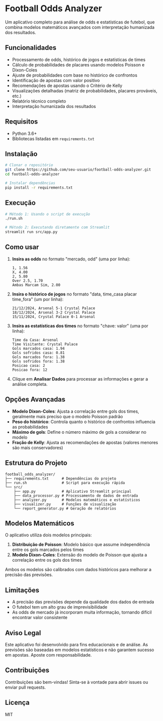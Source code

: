 # Football Odds Analyzer

Um aplicativo completo para análise de odds e estatísticas de futebol, que combina modelos matemáticos avançados com interpretação humanizada dos resultados.

## Funcionalidades

- Processamento de odds, histórico de jogos e estatísticas de times
- Cálculo de probabilidades de placares usando modelos Poisson e Dixon-Coles
- Ajuste de probabilidades com base no histórico de confrontos
- Identificação de apostas com valor positivo
- Recomendações de apostas usando o Critério de Kelly
- Visualizações detalhadas (matriz de probabilidades, placares prováveis, etc.)
- Relatório técnico completo
- Interpretação humanizada dos resultados

## Requisitos

- Python 3.6+
- Bibliotecas listadas em `requirements.txt`

## Instalação

```bash
# Clonar o repositório
git clone https://github.com/seu-usuario/football-odds-analyzer.git
cd football-odds-analyzer

# Instalar dependências
pip install -r requirements.txt
```

## Execução

```bash
# Método 1: Usando o script de execução
./run.sh

# Método 2: Executando diretamente com Streamlit
streamlit run src/app.py
```

## Como usar

1. **Insira as odds** no formato "mercado, odd" (uma por linha):
   ```
   1, 1.56
   X, 4.00
   2, 5.80
   Over 2.5, 1.70
   Ambas Marcam Sim, 2.00
   ```

2. **Insira o histórico de jogos** no formato "data, time_casa placar time_fora" (um por linha):
   ```
   21/12/2024, Arsenal 5-1 Crystal Palace
   18/12/2024, Arsenal 3-2 Crystal Palace
   15/11/2024, Crystal Palace 0-1 Arsenal
   ```

3. **Insira as estatísticas dos times** no formato "chave: valor" (uma por linha):
   ```
   Time da Casa: Arsenal
   Time Visitante: Crystal Palace
   Gols marcados casa: 1.94
   Gols sofridos casa: 0.81
   Gols marcados fora: 1.38
   Gols sofridos fora: 1.38
   Posicao casa: 2
   Posicao fora: 12
   ```

4. Clique em **Analisar Dados** para processar as informações e gerar a análise completa.

## Opções Avançadas

- **Modelo Dixon-Coles**: Ajusta a correlação entre gols dos times, geralmente mais preciso que o modelo Poisson padrão
- **Peso do histórico**: Controla quanto o histórico de confrontos influencia as probabilidades
- **Máximo de gols**: Define o número máximo de gols a considerar no modelo
- **Fração de Kelly**: Ajusta as recomendações de apostas (valores menores são mais conservadores)

## Estrutura do Projeto

```
football_odds_analyzer/
├── requirements.txt      # Dependências do projeto
├── run.sh                # Script para execução rápida
└── src/
    ├── app.py            # Aplicativo Streamlit principal
    ├── data_processor.py # Processamento de dados de entrada
    ├── analyzer.py       # Modelos matemáticos e estatísticos
    ├── visualizer.py     # Funções de visualização
    └── report_generator.py # Geração de relatórios
```

## Modelos Matemáticos

O aplicativo utiliza dois modelos principais:

1. **Distribuição de Poisson**: Modelo básico que assume independência entre os gols marcados pelos times
2. **Modelo Dixon-Coles**: Extensão do modelo de Poisson que ajusta a correlação entre os gols dos times

Ambos os modelos são calibrados com dados históricos para melhorar a precisão das previsões.

## Limitações

- A precisão das previsões depende da qualidade dos dados de entrada
- O futebol tem um alto grau de imprevisibilidade
- As odds de mercado já incorporam muita informação, tornando difícil encontrar valor consistente

## Aviso Legal

Este aplicativo foi desenvolvido para fins educacionais e de análise. As previsões são baseadas em modelos estatísticos e não garantem sucesso em apostas. Aposte com responsabilidade.

## Contribuições

Contribuições são bem-vindas! Sinta-se à vontade para abrir issues ou enviar pull requests.

## Licença

MIT
